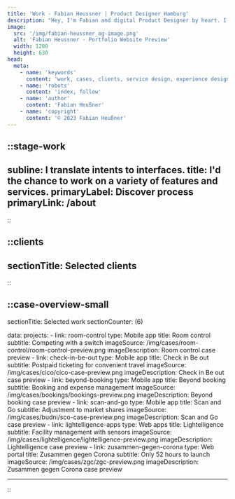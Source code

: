 ```yaml
---
title: 'Work · Fabian Heussner | Product Designer Hamburg'
description: "Hey, I'm Fabian and digital Product Designer by heart. I connect people's needs with aesthetics."
image:
  src: '/img/fabian-heussner_og-image.png'
  alt: 'Fabian Heussner · Portfolio Website Preview'
  width: 1200
  height: 630
head:
  meta:
    - name: 'keywords'
      content: 'work, cases, clients, service design, experience design, design thinking, design, ux, ui, ux/ui, product design, designer, agile, ux research, usability testing, wireframes, prototyping, ux writing, design systems, components, figma, hamburg'
    - name: 'robots'
      content: 'index, follow'
    - name: 'author'
      content: 'Fabian Heußner'
    - name: 'copyright'
      content: '© 2023 Fabian Heußner'
---
```



::stage-work
---
subline: I translate intents to interfaces. 
title: I'd the chance to work on a variety of features and services.
primaryLabel: Discover process
primaryLink: /about
---
::


::clients
---
sectionTitle: Selected clients
---
::

::case-overview-small
---
sectionTitle: Selected work
sectionCounter: (6)

data:
    projects:
      - link: room-control
        type: Mobile app
        title: Room control
        subtitle: Competing with a switch
        imageSource: /img/cases/room-control/room-control-preview.png
        imageDescription: Room control case preview
      - link: check-in-be-out
        type: Mobile app
        title: Check in Be out
        subtitle: Postpaid ticketing for convenient travel
        imageSource: /img/cases/cico/cico-case-preview.png
        imageDescription: Check in Be out case preview
      - link: beyond-booking
        type: Mobile app
        title: Beyond booking
        subtitle: Booking and expense management
        imageSource: /img/cases/bookings/bookings-preview.png
        imageDescription: Beyond booking case preview
      - link: scan-and-go
        type: Mobile app
        title: Scan and Go
        subtitle: Adjustment to market shares
        imageSource: /img/cases/budni/sco-case-preview.png
        imageDescription: Scan and Go case preview
      - link: lightelligence-apps
        type: Web apps
        title: Lightelligence
        subtitle: Facility management with sensors
        imageSource: /img/cases/lightelligence/lightelligence-preview.png
        imageDescription: Lightelligence case preview
      - link: zusammen-gegen-corona
        type: Web portal
        title: Zusammen gegen Corona
        subtitle: Only 52 hours to launch
        imageSource: /img/cases/zgc/zgc-preview.png
        imageDescription: Zusammen gegen Corona case preview

---
::


